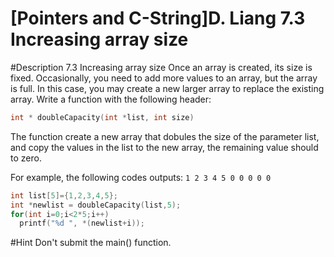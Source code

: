 # [Pointers and C-String]D. Liang 7.3 Increasing array size

#Description
7.3 Increasing array size
Once an array is created, its size is fixed. Occasionally, you need to add more values to an array, but the array is full. In this case, you may create a new larger array to replace the existing array. Write a function with the following header:
```c
int * doubleCapacity(int *list, int size)
```
The function create a new array that dobules the size of the parameter list, and copy the values in the list to the new array, the remaining value should to zero.

For example, the following codes outputs: ``1 2 3 4 5 0 0 0 0 0``
```c
int list[5]={1,2,3,4,5};
int *newlist = doubleCapacity(list,5);
for(int i=0;i<2*5;i++)
  printf("%d ", *(newlist+i));
```
#Hint
Don't submit the main() function.
